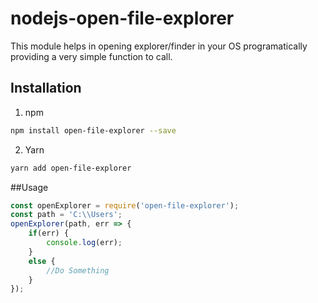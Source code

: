 # nodejs-open-file-explorer
This module helps in opening explorer/finder in your OS programatically providing a very simple function to call.

## Installation

1. npm
```sh
npm install open-file-explorer --save
```
2. Yarn
```sh
yarn add open-file-explorer
```

##Usage

```javascript
const openExplorer = require('open-file-explorer');
const path = 'C:\\Users';
openExplorer(path, err => {
    if(err) {
        console.log(err);
    }
    else {
        //Do Something
    }
});
```

